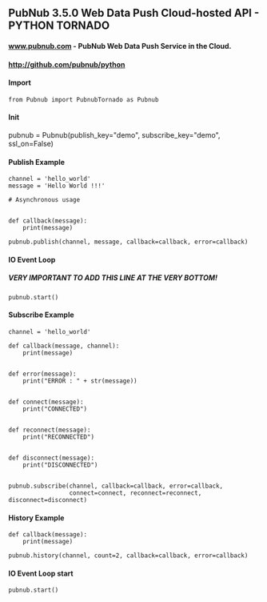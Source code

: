 ## PubNub 3.5.0 Web Data Push Cloud-hosted API - PYTHON TORNADO
#### www.pubnub.com - PubNub Web Data Push Service in the Cloud. 
#### http://github.com/pubnub/python

#### Import
```
from Pubnub import PubnubTornado as Pubnub
```

#### Init
pubnub = Pubnub(publish_key="demo", subscribe_key="demo", ssl_on=False)


#### Publish Example
```
channel = 'hello_world'
message = 'Hello World !!!'

# Asynchronous usage


def callback(message):
    print(message)

pubnub.publish(channel, message, callback=callback, error=callback)
```

#### IO Event Loop
##### VERY IMPORTANT TO ADD THIS LINE AT THE VERY BOTTOM!

```
pubnub.start()
```

#### Subscribe Example
```
channel = 'hello_world'

def callback(message, channel):
    print(message)


def error(message):
    print("ERROR : " + str(message))


def connect(message):
    print("CONNECTED")


def reconnect(message):
    print("RECONNECTED")


def disconnect(message):
    print("DISCONNECTED")


pubnub.subscribe(channel, callback=callback, error=callback,
                 connect=connect, reconnect=reconnect, disconnect=disconnect)
```

#### History Example
```
def callback(message):
    print(message)

pubnub.history(channel, count=2, callback=callback, error=callback)
```


#### IO Event Loop start
```
pubnub.start()
```